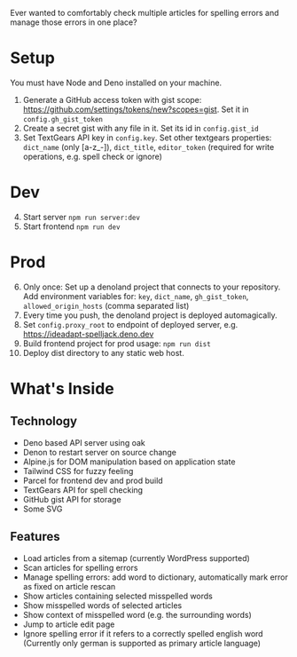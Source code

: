 Ever wanted to comfortably check multiple articles for spelling errors and manage those errors in one place?

# Setup

You must have Node and Deno installed on your machine.

1. Generate a GitHub access token with gist scope: https://github.com/settings/tokens/new?scopes=gist.
   Set it in `config.gh_gist_token`
2. Create a secret gist with any file in it. Set its id in `config.gist_id`
3. Set TextGears API key in `config.key`. Set other textgears properties: 
   `dict_name` (only [a-z_-]), `dict_title`, `editor_token` (required for write operations, e.g. spell check or ignore)

# Dev

4. Start server `npm run server:dev`
5. Start frontend `npm run dev`

# Prod

6. Only once: Set up a denoland project that connects to your repository. Add environment variables for: `key`, `dict_name`, `gh_gist_token`, `allowed_origin_hosts` (comma separated list)
7. Every time you push, the denoland project is deployed automagically.
8. Set `config.proxy_root` to endpoint of deployed server, e.g. https://ideadapt-spelljack.deno.dev
9. Build frontend project for prod usage: `npm run dist`
10. Deploy dist directory to any static web host.


# What's Inside

## Technology

- Deno based API server using oak
- Denon to restart server on source change
- Alpine.js for DOM manipulation based on application state
- Tailwind CSS for fuzzy feeling
- Parcel for frontend dev and prod build
- TextGears API for spell checking
- GitHub gist API for storage
- Some SVG

## Features

- Load articles from a sitemap (currently WordPress supported)
- Scan articles for spelling errors
- Manage spelling errors: add word to dictionary, automatically mark error as fixed on article rescan
- Show articles containing selected misspelled words
- Show misspelled words of selected articles
- Show context of misspelled word (e.g. the surrounding words)
- Jump to article edit page
- Ignore spelling error if it refers to a correctly spelled english word (Currently only german is supported as primary article language)